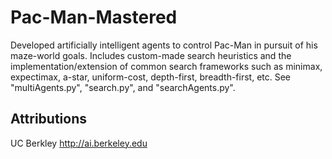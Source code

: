 # Pac-Man-Mastered
Developed artificially intelligent agents to control Pac-Man in pursuit of his maze-world goals. Includes custom-made search heuristics and the implementation/extension of common search frameworks such as minimax, expectimax, a-star, uniform-cost, depth-first, breadth-first, etc. See "multiAgents.py", "search.py", and "searchAgents.py".

## Attributions
UC Berkley http://ai.berkeley.edu
